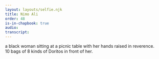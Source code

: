 ```yaml
---
layout: layouts/selfie.njk
title: Nimo Ali
order: 48
is-in-chapbook: true
audio:
transcript:
---
```


a black woman sitting at a picnic table with her hands raised in reverence. 10 bags of 8 kinds of Doritos in front of her.
